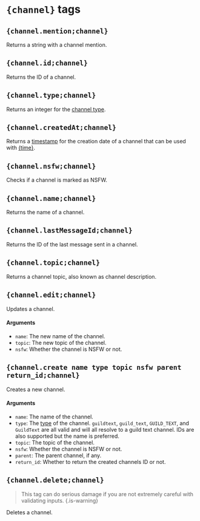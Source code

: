# `{channel}` tags

## `{channel.mention;channel}`

Returns a string with a channel mention.

## `{channel.id;channel}`

Returns the ID of a channel.

## `{channel.type;channel}`

Returns an integer for the [channel type](https://discord.com/developers/docs/resources/channel#channel-object-channel-types).

## `{channel.createdAt;channel}`

Returns a [timestamp](https://developer.mozilla.org/en-US/docs/Web/JavaScript/Reference/Global_Objects/Date#description) for the creation date of a channel that can be used with [{time}](https://documentation.atlas.bot/en/scripts/tags/global#time-formattime).

## `{channel.nsfw;channel}`

Checks if a channel is marked as NSFW.

## `{channel.name;channel}`

Returns the name of a channel.

## `{channel.lastMessageId;channel}`

Returns the ID of the last message sent in a channel.

## `{channel.topic;channel}`

Returns a channel topic, also known as channel description.

## `{channel.edit;channel}`

Updates a channel.

#### Arguments

- `name`: The new name of the channel.
- `topic`: The new topic of the channel.
- `nsfw`: Whether the channel is NSFW or not.

## `{channel.create name type topic nsfw parent return_id;channel}`

Creates a new channel.

#### Arguments

- `name`: The name of the channel.
- `type`: The [type](https://discord.com/developers/docs/resources/channel#channel-object-channel-types) of the channel. `guildtext`, `guild_text`, `GUILD_TEXT`, and `GuildText` are all valid and will all resolve to a guild text channel. IDs are also supported but the name is preferred.
- `topic`: The topic of the channel.
- `nsfw`: Whether the channel is NSFW or not.
- `parent`: The parent channel, if any.
- `return_id`: Whether to return the created channels ID or not.

## `{channel.delete;channel}`

> This tag can do serious damage if you are not extremely careful with validating inputs. {.is-warning}

Deletes a channel.
